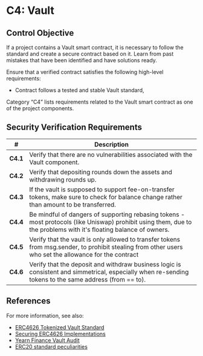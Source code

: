 # C4: Vault

## Control Objective

If a project contains a Vault smart contract, it is necessary to follow the standard and create a secure contract based on it. Learn from past mistakes that have been identified and have solutions ready.

Ensure that a verified contract satisfies the following high-level requirements:
* Contract follows a tested and stable Vault standard,

Category “C4” lists requirements related to the Vault smart contract as one of the project components.

## Security Verification Requirements

| # | Description |
| --- | --- |
| **C4.1** | Verify that there are no vulnerabilities associated with the Vault component. |
| **C4.2** | Verify that depositing rounds down the assets and withdrawing rounds up. |
| **C4.3** | If the vault is supposed to support fee-on-transfer tokens, make sure to check for balance change rather than amount to be transferred. |
| **C4.4** | Be mindful of dangers of supporting rebasing tokens - most protocols (like Uniswap) prohibit using them, due to the problems with it's floating balance of owners. |
| **C4.5** | Verify that the vault is only allowed to transfer tokens from msg.sender, to prohibit stealing from other users who set the allowance for the contract |
| **C4.6** | Verify that the deposit and withdraw business logic is consistent and simmetrical, especially when re-sending tokens to the same address (from == to). |

## References
For more information, see also:
* [ERC4626 Tokenized Vault Standard](https://academy.apeworx.io/articles/erc-4626-tokenized-vault-standard)
* [Securing ERC4626 Implementations](https://www.youtube.com/watch?v=5KVD7EX6HWQ)
* [Yearn Finance Vault Audit](https://github.com/yearn/yearn-security/blob/master/audits/20210719_ToB_yearn_vaultsv2/ToB_-_Yearn_Vault_v_2_Smart_Contracts_Audit_Report.pdf)
* [ERC20 standard peculiarities](https://github.com/d-xo/weird-erc20)
